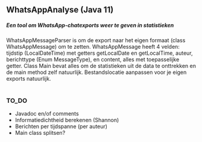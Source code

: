 ## WhatsAppAnalyse (Java 11)
##### Een tool om WhatsApp-chatexports weer te geven in statistieken

WhatsAppMessageParser is om de export naar het eigen formaat (class WhatsAppMessage) om te zetten.
WhatsAppMessage heeft 4 velden: tijdstip (LocalDateTime) met getters getLocalDate en getLocalTime,
auteur, berichttype (Enum MessageType), en content, alles met toepasselijke getter. Class Main bevat
alles om de statistieken uit de data te onttrekken en de main method zelf natuurlijk. Bestandslocatie
aanpassen voor je eigen exports natuurlijk. 











 
 
# 
#
### TO_DO
* Javadoc en/of comments
* Informatiedichtheid berekenen (Shannon)
* Berichten per tijdspanne (per auteur)
* Main class splitsen?